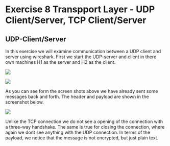 # Exercise 8 Transpport Layer - UDP Client/Server, TCP Client/Server

## UDP-Client/Server
In this exercise we will examine communication between a UDP client and server using wireshark. 
First we start the UDP-server and client in there own machines H1 as the server and H2 as the client. 

![](netcat_udp_client.jpg)

![](netcat_udp_server.jpg)

As you can see form the screen shots above we have already sent some messages back and forth. The header and payload are shown in the screenshot below.

![](udp_header.jpg)

Unlike the TCP connection we do not see a opening of the connection with a three-way handshake. The same is true for closing the connection, where again we dont see anything with the UDP connection. In terms of the payload, we notice that the message is not encrypted, but just plain text. 
